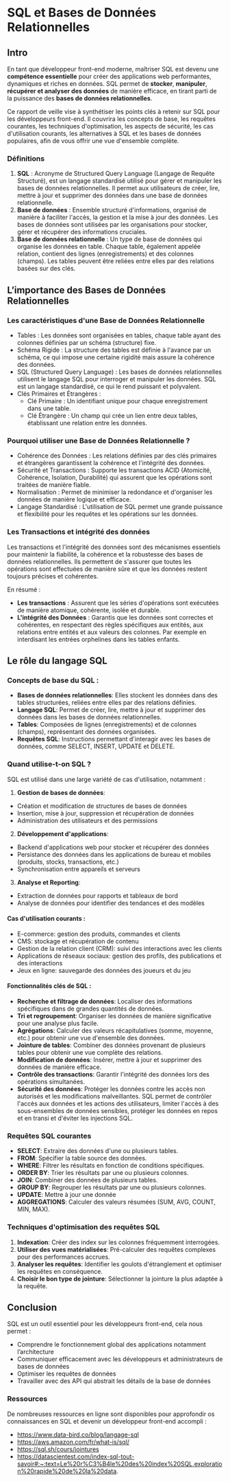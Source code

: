# SQL et Bases de Données Relationnelles

## Intro
En tant que développeur front-end moderne, maîtriser SQL est devenu une **compétence essentielle** pour créer des applications web performantes, dynamiques et riches en données. SQL permet de **stocker**, **manipuler**, **récupérer et analyser des données** de manière efficace, en tirant parti de la puissance des **bases de données relationnelles**.

Ce rapport de veille vise à synthétiser les points clés à retenir sur SQL pour les développeurs front-end.  Il couvrira les concepts de base, les requêtes courantes, les techniques d'optimisation, les aspects de sécurité, les cas d'utilisation courants, les alternatives à SQL et les bases de données populaires, afin de vous offrir une vue d'ensemble complète.

### Définitions
1. **SQL** : Acronyme de Structured Query Language (Langage de Requête Structuré), est un langage standardisé utilisé pour gérer et manipuler les bases de données relationnelles. Il permet aux utilisateurs de créer, lire, mettre à jour et supprimer des données dans une base de données relationnelle.
2. **Base de données** : Ensemble structuré d'informations, organisé de manière à faciliter l'accès, la gestion et la mise à jour des données. Les bases de données sont utilisées par les organisations pour stocker, gérer et récupérer des informations cruciales.
3. **Base de données relationnelle** : Un type de base de données qui organise les données en table. Chaque table, également appelée relation, contient des lignes (enregistrements) et des colonnes (champs). Les tables peuvent être reliées entre elles par des relations basées sur des clés.

## L’importance des Bases de Données Relationnelles

### Les caractéristiques d'une Base de Données Relationnelle
- Tables : Les données sont organisées en tables, chaque table ayant des colonnes définies par un schéma (structure) fixe.
- Schéma Rigide : La structure des tables est définie à l'avance par un schéma, ce qui impose une certaine rigidité mais assure la cohérence des données.
- SQL (Structured Query Language) : Les bases de données relationnelles utilisent le langage SQL pour interroger et manipuler les données. SQL est un langage standardisé, ce qui le rend puissant et polyvalent.
- Clés Primaires et Étrangères :
  - Clé Primaire : Un identifiant unique pour chaque enregistrement dans une table.
  - Clé Étrangère : Un champ qui crée un lien entre deux tables, établissant une relation entre les données.

### Pourquoi utiliser une Base de Données Relationnelle ?
- Cohérence des Données : Les relations définies par des clés primaires et étrangères garantissent la cohérence et l'intégrité des données.
- Sécurité et Transactions : Supporte les transactions ACID (Atomicité, Cohérence, Isolation, Durabilité) qui assurent que les opérations sont traitées de manière fiable.
- Normalisation : Permet de minimiser la redondance et d'organiser les données de manière logique et efficace.
- Langage Standardisé : L'utilisation de SQL permet une grande puissance et flexibilité pour les requêtes et les opérations sur les données.

### Les Transactions et intégrité des données
Les transactions et l'intégrité des données sont des mécanismes essentiels pour maintenir la fiabilité, la cohérence et la robustesse des bases de données relationnelles. Ils permettent de s'assurer que toutes les opérations sont effectuées de manière sûre et que les données restent toujours précises et cohérentes.

En résumé : 
- **Les transactions** : Assurent que les séries d'opérations sont exécutées de manière atomique, cohérente, isolée et durable.
- **L'intégrité des Données** : Garantis que les données sont correctes et cohérentes, en respectant des règles spécifiques aux entités, aux relations entre entités et aux valeurs des colonnes. Par exemple en interdisant les entrées orphelines dans les tables enfants.

## Le rôle du langage SQL

### Concepts de base du SQL :
- **Bases de données relationnelles**: Elles stockent les données dans des tables structurées, reliées entre elles par des relations définies.
- **Langage SQL**: Permet de créer, lire, mettre à jour et supprimer des données dans les bases de données relationnelles.
- **Tables**: Composées de lignes (enregistrements) et de colonnes (champs), représentant des données organisées.
- **Requêtes SQL**: Instructions permettant d'interagir avec les bases de données, comme SELECT, INSERT, UPDATE et DELETE.

### Quand utilise-t-on SQL ?
SQL est utilisé dans une large variété de cas d'utilisation, notamment :

1. **Gestion de bases de données**:
- Création et modification de structures de bases de données
- Insertion, mise à jour, suppression et récupération de données
- Administration des utilisateurs et des permissions

2. **Développement d'applications**:
- Backend d'applications web pour stocker et récupérer des données
- Persistance des données dans les applications de bureau et mobiles (produits, stocks, transactions, etc.)
- Synchronisation entre appareils et serveurs

3. **Analyse et Reporting**:
- Extraction de données pour rapports et tableaux de bord
- Analyse de données pour identifier des tendances et des modèles

#### Cas d'utilisation courants :
- E-commerce: gestion des produits, commandes et clients
- CMS: stockage et récupération de contenu
- Gestion de la relation client (CRM): suivi des interactions avec les clients
- Applications de réseaux sociaux: gestion des profils, des publications et des interactions
- Jeux en ligne: sauvegarde des données des joueurs et du jeu

#### Fonctionnalités clés de SQL :
- **Recherche et filtrage de données**: Localiser des informations spécifiques dans de grandes quantités de données.
- **Tri et regroupement**: Organiser les données de manière significative pour une analyse plus facile.
- **Agrégations**: Calculer des valeurs récapitulatives (somme, moyenne, etc.) pour obtenir une vue d'ensemble des données.
- **Jointure de tables**: Combiner des données provenant de plusieurs tables pour obtenir une vue complète des relations.
- **Modification de données**: Insérer, mettre à jour et supprimer des données de manière efficace.
- **Contrôle des transactions**: Garantir l'intégrité des données lors des opérations simultanées.
- **Sécurité des données**: Protéger les données contre les accès non autorisés et les modifications malveillantes. SQL permet de contrôler l'accès aux données et les actions des utilisateurs, limiter l'accès à des sous-ensembles de données sensibles, protéger les données en repos et en transi et d'éviter les injections SQL.

### Requêtes SQL courantes
- **SELECT**: Extraire des données d'une ou plusieurs tables.
- **FROM**: Spécifier la table source des données.
- **WHERE**: Filtrer les résultats en fonction de conditions spécifiques.
- **ORDER BY**: Trier les résultats par une ou plusieurs colonnes.
- **JOIN**: Combiner des données de plusieurs tables.
- **GROUP BY**: Regrouper les résultats par une ou plusieurs colonnes.
- **UPDATE**: Mettre à jour une donnée
- **AGGREGATIONS**: Calculer des valeurs résumées (SUM, AVG, COUNT, MIN, MAX).

### Techniques d'optimisation des requêtes SQL
1. **Indexation**: Créer des index sur les colonnes fréquemment interrogées.
2. **Utiliser des vues matérialisées**: Pré-calculer des requêtes complexes pour des performances accrues.
3. **Analyser les requêtes**: Identifier les goulots d'étranglement et optimiser les requêtes en conséquence.
4. **Choisir le bon type de jointure**: Sélectionner la jointure la plus adaptée à la requête.


## Conclusion
SQL est un outil essentiel pour les développeurs front-end, cela nous permet : 
- Comprendre le fonctionnement global des applications notamment l’architecture
- Communiquer efficacement avec les développeurs et administrateurs de bases de données
- Optimiser les requêtes de données
- Travailler avec des API qui abstrait les détails de la base de données


### Ressources
De nombreuses ressources en ligne sont disponibles pour approfondir os connaissances en SQL et devenir un développeur front-end accompli : 
- https://www.data-bird.co/blog/langage-sql
- https://aws.amazon.com/fr/what-is/sql/
- https://sql.sh/cours/jointures
- https://datascientest.com/index-sql-tout-savoir#:~:text=Le%20r%C3%B4le%20des%20index%20SQL,exploration%20rapide%20de%20la%20data.
